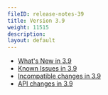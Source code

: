 ```yaml
---
fileID: release-notes-39
title: Version 3.9
weight: 11515
description: 
layout: default
---
```

- [What's New in 3.9](release-notes-new-features39)
- [Known Issues in 3.9](release-notes-known-issues39)
- [Incompatible changes in 3.9](release-notes-upgrading-changes39)
- [API changes in 3.9](release-notes-api-changes39)
